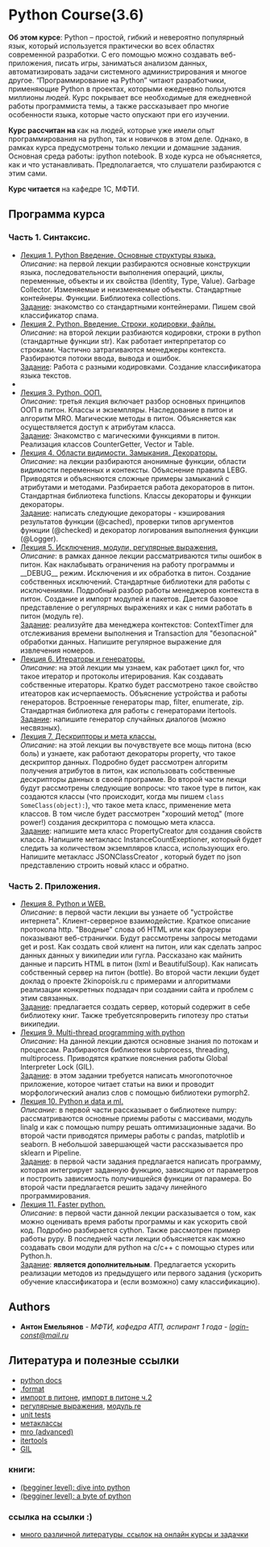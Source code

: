 # Python Course(3.6)

<b>Об этом курсе</b>: Python – простой, гибкий и невероятно популярный язык, который используется практически во всех областях современной разработки. С его помощью можно создавать веб-приложения, писать игры, заниматься анализом данных, автоматизировать задачи системного администрирования и многое другое. “Программирование на Python” читают разработчики, применяющие Python в проектах, которыми ежедневно пользуются миллионы людей. Курс покрывает все необходимые для ежедневной работы программиста темы, а также рассказывает про многие особенности языка, которые часто опускают при его изучении.

<b>Курс рассчитан на </b> как на людей, которые уже имели опыт программирования на python, так и новичков в этом деле. Однако, в рамках курса предусмотрены только лекции и домашние задания. Основная среда работы: ipython notebook. В ходе курса не объясняется, как и что устанавливать. Предполагается, что слушатели разбираются с этим сами.

<b>Курс читается</b> на кафедре 1С, МФТИ.

## Программа курса

### Часть 1. Синтаксис.

<ul>
	<li><a href="https://github.com/king-menin/python-course/blob/master/lecture%201.%20intro-python/intro-python.pdf">Лекция 1. Python Введение. Основные структуры языка.</a><br><i>Описание</i>: на первой лекции разбираются основные конструкции языка, последовательности выполнения операций, циклы, переменные, объекты и их свойства (Identity, Type, Value). Garbage Collector. Изменяемые и неизменяемые объекты. Стандартные контейнеры. Функции. Библиотека collections.<br><a href="https://github.com/king-menin/python-course/blob/master/problems%201/problems.ipynb">Задание</a>: знакомство со стандартными контейнерами. Пишем свой классификатор спама.</li>
	<li><a href="https://github.com/king-menin/python-course/blob/master/lecture%202.%20intro-python-2.%20strings%2C%20encodings%2C%20files/intro-python-2.%20strings%2C%20encodings%2C%20files.pdf">Лекция 2. Python. Введение. Строки, кодировки, файлы.</a><br><i>Описание</i>: на второй лекции разбиаются кодировки, строки в python (стандартные функции str). Как работает интерпретатор со строками. Частично затрагиваются менеджеры контекста. Разбираются потоки ввода, вывода и ошибок.<br><a href="https://github.com/king-menin/python-course/blob/master/problems%202/problems%202.pdf">Задание</a>: Работа с разными кодировками. Создание классификатора языка текстов.<li>
	<li><a href="https://github.com/king-menin/python-course/blob/master/lecture%203.%20oop/oop.pdf">Лекция 3. Python. ООП.</a><br><i>Описание</i>: третья лекция включает разбор основных принципов ООП в питон. Классы и экземпляры. Наследование в питон и алгоритм MRO. Магические методы в питон. Объясняется как осуществляется доступ к атрибутам класса.<br><a href="https://github.com/king-menin/python-course/blob/master/problems%203/problems%203.ipynb">Задание</a>: Знакомство с магическими функциями в питон. Реализация классов CounterGetter, Vector и Table.</li>
	<li><a href="https://github.com/king-menin/python-course/blob/master/lecture%204.%20scopes%2C%20closures%2C%20decorators/scopes%2C%20closures%2C%20decorators.pdf">Лекция 4. Области видимости. Замыкания. Декораторы.</a><br><i>Описание</i>: на лекции разбираются анонимные функции, области видимости переменных и контексты. Объяснение правила LEBG. Приводятся и объясняются сложные примеры замыканий с атрибутами и методами. Разбирается работа декораторов в питон. Стандартная библиотека functions. Классы декораторы и функции декораторы.<br><a href="https://github.com/king-menin/python-course/blob/master/problems%204/problems%204.ipynb">Задание</a>: написать следующие декораторы - кэширования результатов функции (@cached), проверки типов аргументов функции (@checked) и декоратор логирования выполнения функции (@Logger).</li>
	<li><a href="https://github.com/king-menin/python-course/blob/master/lecture%205.%20exceptions%2C%20modules%2C%20regular%20expressions/exceptions%2C%20modules%2C%20regular%20expressions.pdf">Лекция 5. Исключения, модули, регулярные выражения.</a><br><i>Описание</i>: в рамках данное лекции рассматриваются типы ошибок в питон. Как наклабывать ограничения на работу программы и __DEBUG__ режим. Исключения и их обработка в питон. Создание собственных исключений. Стандартные библиотеки для работы с исключениями. Подробный разбор работы менеджеров контекста в питон. Создание и импорт модулей и пакетов. Дается базовое представление о регулярных выражениях и как с ними работать в питон (модуль re).<br><a href="https://github.com/king-menin/python-course/blob/master/problems%205/problems%205.ipynb">Задание</a>: реализуйте два менеджера контекстов: ContextTimer для отслеживания времени выполнения и Transaction для "безопасной" обработки данных. Напишите регулярное выражение для извлечения номеров.</li>
	<li><a href="https://github.com/king-menin/python-course/blob/master/lecture%206.%20iterators%20and%20generators/iterators%20and%20generators.pdf">Лекция 6. Итераторы и генераторы.</a><br><i>Описание</i>: на этой лекции мы узнаем, как работает цикл for, что такое итератор и протоколы итерирования. Как создавать собственные итераторы. Кратко будет рассмотрено такое свойство итеаторов как исчерпаемость. Объяснение устройства и работы генераторов. Встроенные генераторы map, filter, enumerate, zip. Стандартная библиотека для работы с генераторами itertools.<br><a href="https://github.com/king-menin/python-course/blob/master/problems%206/problems%206.ipynb">Задание</a>: напишите генератор случайных диалогов (можно несвязных).</li>
	<li><a href="https://github.com/king-menin/python-course/blob/master/lecture%207.%20descriptors%20and%20metaclasses/oop%202.pdf">Лекция 7. Дескрипторы и мета классы.</a><br><i>Описание</i>: на этой лекции вы почувствуете все мощь питона (всю боль) и узнаете, как работают декораторы property, что такое дескриптор данных. Подробно будет рассмотрен алгоритм получения атрибутов в питон, как использовать собственные дескрипторы данных в своей программе. Во второй части лекци будут рассмотрены следующие вопросы: что такое type в питон, как создаются классы (что происходит, когда мы пишем <code>class SomeClass(object):</code>), что такое мета класс, применение мета классов. В том числе будет рассмотрен "хороший метод" (more power!) создания дескриптора с помощью мета класса.<br><a href="https://github.com/king-menin/python-course/blob/master/problems%207/problems%207.ipynb">Задание</a>: напишите мета класс PropertyCreator для создания свойств класса. Напишите метакласс InstanceCountExeptioner, который будет следить за количеством экземпляров класса, использующих его. Напишите метакласс JSONClassCreator , который будет по json представлению строить новый класс и обратно. </li>
</ul>

### Часть 2. Приложения.

<ul>
	<li><a href="https://github.com/king-menin/python-course/blob/master/lecture%208.%20python%20and%20WEB/python%20and%20web.pdf">Лекция 8. Python и WEB.</a><br><i>Описание</i>: в первой части лекции вы узнаете об "устройстве интернета". Клиент-серверное взаимодейстие. Краткое описание протокола http. "Вводные" слова об HTML или как браузеры показывают веб-странички. Будут рассмотрены запросы методами get и post. Как создать свой клиент на питон, или как сделать запрос данных данных у википедии или гугла. Рассказано как майнить данные и парсить HTML в питон (lxml и BeautifulSoup). Как написать собственный сервер на питон (bottle). Во второй части лекции будет доклад о проекте 2kinopoisk.ru с примерами и алгоритмами реализации конкретных подзадач при создании сайта и проблем с этим связанных.<br><a href="https://github.com/king-menin/python-course/blob/master/problems%208/problems%208.ipynb">Задание</a>: предлагается создать сервер, который содержит в себе библиотеку книг. Также требуетсяпроверить гипотезу про статьи википедии.</li>
	<li><a href="https://github.com/king-menin/python-course/blob/master/lecture%209.%20Multi-threaded%20programming%20with%20python/multi-thread%20programming%20with%20python.pdf">Лекция 9. Multi-thread programming with python</a><br><i>Описание</i>: На данной лекции даются основные знания по потокам и процессам. Разбираются библиотеки subprocess, threading, multiprocess. Приводятся краткие пояснения работы Global Interpreter Lock (GIL).<br><a href="https://github.com/king-menin/python-course/tree/master/problems%209">Задание</a>: в этом задании требуется написать многопоточное приложение, которое читает статьи на вики и проводит морфологический анализ слов с помощью библиотеки pymorph2.</li>
	<li><a href="https://github.com/king-menin/python-course/blob/master/lecture%2010.%20Python%20and%20data%20and%20ml/Python%20and%20data.ipynb">Лекция 10. Python и data и ml.</a><br><i>Описание</i>: в первой части рассказывает о библиотеке numpy: рассматриваются основные приемы работы с массивами, модуль linalg и как с помощью numpy решать оптимизационные задачи. Во второй части приводятся примеры работы с pandas, matplotlib и seaborn. В небольшой завершающей части рассказывается про sklearn и Pipeline.<br><a href="https://github.com/king-menin/python-course/blob/master/problems%2010/optimization%20problems.ipynb">Задание</a>: в первой части задания предлагается написать программу, которая интегрирует заданную функцию, зависящию от параметров и построить зависимость получившейся функции от парамера. Во второй части предлагается решить задачу линейного программирования.</li>
	<li><a href="https://github.com/king-menin/python-course/blob/master/lecture%2011.%20Python%20faster/Faster%20python.ipynb">Лекция 11. Faster python.</a><br><i>Описание</i>: в первой части данной лекции расказывается о том, как можно оценивать время работы программы и как ускорить свой код. Подробно разбирается cython. Также рассмотрен пример работы pypy. В последней части лекции объясняется как можно создавать свои модули для python на c/c++ с помощью ctypes или Python.h.<br><a href="https://github.com/king-menin/python-course/blob/master/problems%2011/faster%20problem.ipynb">Задание</a>: <b>является дополнительным</b>. Предлагается ускорить реализации методов из предыдущего  или первого задания (ускорить обучение классификатора и (если возможно) саму классификацию).</li>
</ul>

## Authors

* **Антон Емельянов** - *МФТИ, кафедра АТП, аспирант 1 года* - *login-const@mail.ru*

## Литература и полезные ссылки

* [python docs](https://docs.python.org/3/)
* [.format](https://pyformat.info/)
* [импорт в питоне](http://asvetlov.blogspot.ru/2010/05/blog-post.html), [импорт в питоне ч.2](http://asvetlov.blogspot.ru/2010/05/blog-post.html)
* [регулярные выражения](https://developers.google.com/edu/python/regular-expressions), [модуль re](https://docs.python.org/3/library/re.html)
* [unit tests](http://asvetlov.blogspot.ru/2011/02/funny-unittests.html)
* [метаклассы](http://python-3-patterns-idioms-test.readthedocs.io/en/latest/Metaprogramming.html)
* [mro (advanced)](https://www.python.org/download/releases/2.3/mro/)
* [itertools](https://docs.python.org/2/library/itertools.html)
* [GIL](http://asvetlov.blogspot.ru/2011/07/gil.html)
### книги:
* [(begginer level): dive into python](http://www.diveintopython3.net/)
* [(begginer level): a byte of python](https://python.swaroopch.com/)
### ссылка на ссылки :)
* [много различной литературы, ссылок на онлайн курсы и задачки](https://ru.stackoverflow.com/questions/420125/%D0%9A%D0%BD%D0%B8%D0%B3%D0%B8-%D0%B8-%D1%83%D1%87%D0%B5%D0%B1%D0%BD%D1%8B%D0%B5-%D1%80%D0%B5%D1%81%D1%83%D1%80%D1%81%D1%8B-%D0%BF%D0%BE-python?rq=1)
